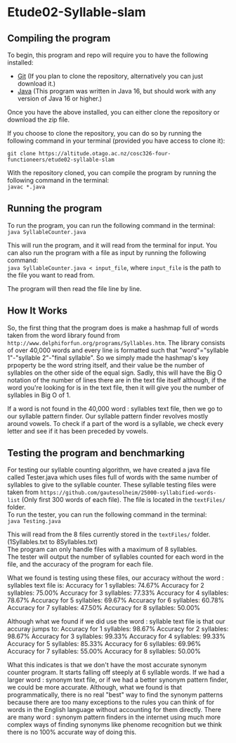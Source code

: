 # Etude02-Syllable-slam

## Compiling the program
To begin, this program and repo will require you to have the following installed:
- [Git](https://git-scm.com/downloads) (If you plan to clone the repository, alternatively you can just download it.)
- [Java](https://www.java.com/en/download/) (This program was written in Java 16, but should work with any version of Java 16 or higher.)

Once you have the above installed, you can either clone the repository or download the zip file. 

If you choose to clone the repository, you can do so by running the following command in your terminal (provided you have access to clone it):

```git clone https://altitude.otago.ac.nz/cosc326-four-functioneers/etude02-syllable-slam ```

With the repository cloned, you can compile the program by running the following command in the terminal:  
```javac *.java```

## Running the program
To run the program, you can run the following command in the terminal:  
```java SyllableCounter.java```

This will run the program, and it will read from the terminal for input. 
You can also run the program with a file as input by running the following command:  
```java SyllableCounter.java < input_file```,
where ```input_file``` is the path to the file you want to read from.

The program will then read the file line by line.

## How It Works
So, the first thing that the program does is make a hashmap full of words taken from the word library found from ```http://www.delphiforfun.org/programs/Syllables.htm```. The library consists of over 40,000 words and every line is formatted such that "word"="syllable 1"-"syllable 2"-"final syllable". So we simply made the hashmap's key prpoperty be the word string itself, and their value be the number of syllables on the other side of the equal sign. Sadly, this will have the Big O notation of the number of lines there are in the text file itself although, if the word you're looking for is in the text file, then it will give you the number of syllables in Big O of 1.

If a word is not found in the 40,000 word : syllables text file, then we go to our syllable pattern finder. Our syllable pattern finder revolves mostly around vowels. To check if a part of the word is a syllable, we check every letter and see if it has been preceded by vowels. 

## Testing the program and benchmarking
For testing our syllable counting algorithm, we have created a java file called Tester.java which uses files full of words with the same number of syllables to give to the syllable counter. These syllable testing files were taken from ```https://github.com/gautesolheim/25000-syllabified-words-list``` (Only first 300 words of each file).
The file is located in the ```textFiles/``` folder.  
To run the tester, you can run the following command in the terminal:  
```java Testing.java```

This will read from the 8 files currently stored in the ```textFiles/``` folder. (1Syllables.txt to 8Syllables.txt)  
The program can only handle files with a maximum of 8 syllables.  
The tester will output the number of syllables counted for each word in the file, and the accuracy of the program for each file.

What we found is testing using these files, our accuracy without the word : syllables text file is:
Accuracy for 1 syllables: 74.67%
Accuracy for 2 syllables: 75.00%
Accuracy for 3 syllables: 77.33%
Accuracy for 4 syllables: 78.67%
Accuracy for 5 syllables: 69.67%
Accuracy for 6 syllables: 60.78%
Accuracy for 7 syllables: 47.50%
Accuracy for 8 syllables: 50.00%

Although what we found if we did use the word : syllable text file is that our accuray jumps to:
Accuracy for 1 syllables: 98.67%
Accuracy for 2 syllables: 98.67%
Accuracy for 3 syllables: 99.33%
Accuracy for 4 syllables: 99.33%
Accuracy for 5 syllables: 85.33%
Accuracy for 6 syllables: 69.96%
Accuracy for 7 syllables: 55.00%
Accuracy for 8 syllables: 50.00%

What this indicates is that we don't have the most accurate synonym counter program. It starts falling off steeply at 6 syllable words. If we had a larger word : synonym text file, or if we had a better synonym pattern finder, we could be more accurate. Although, what we found is that programmatically, there is no real "best" way to find the synonym patterns because there are too many exceptions to the rules you can think of for words in the English language without accounting for them directly.  There are many word : synonym pattern finders in the internet using much more complex ways of finding synonyms like phenome recognition but we think there is no 100% accurate way of doing this.